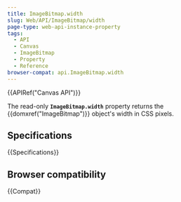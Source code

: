 ```yaml
---
title: ImageBitmap.width
slug: Web/API/ImageBitmap/width
page-type: web-api-instance-property
tags:
  - API
  - Canvas
  - ImageBitmap
  - Property
  - Reference
browser-compat: api.ImageBitmap.width
---
```


{{APIRef("Canvas API")}}

The read-only **`ImageBitmap.width`** property returns the {{domxref("ImageBitmap")}} object's width in CSS pixels.

## Specifications

{{Specifications}}

## Browser compatibility

{{Compat}}
